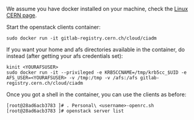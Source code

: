 We assume you have docker installed on your machine, check the [Linux CERN page](http://linux.web.cern.ch/linux/centos7/docs/docker.shtml).

Start the openstack clients container:

    sudo docker run -it gitlab-registry.cern.ch/cloud/ciadm

If you want your home and afs directories available in the container, do instead (after getting your afs credentials set):

    kinit <YOURAFSUSER>
    sudo docker run -it --privileged -e KRB5CCNAME=/tmp/krb5cc_$UID -e AFS_USER=<YOURAFSUSER> -v /tmp:/tmp -v /afs:/afs gitlab-registry.cern.ch/cloud/ciadm

Once you got a shell in the container, you can use the clients as before:

    [root@28ad6acb3783 ]# . Personal\ <username>-openrc.sh
    [root@28ad6acb3783 ]# openstack server list